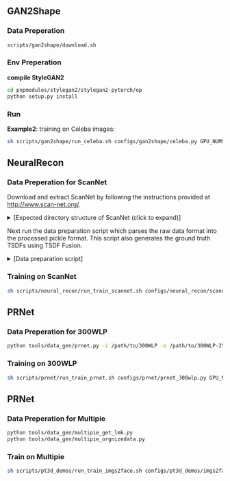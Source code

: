 ## GAN2Shape

### Data Preperation
```sh
scripts/gan2shape/download.sh
```

### Env Preperation
**compile StyleGAN2**
```sh
cd pnpmodules/stylegan2/stylegan2-pytorch/op
python setup.py install
```

### Run 
**Example2**: training on Celeba images:
```sh
sh scripts/gan2shape/run_celeba.sh configs/gan2shape/celeba.py GPU_NUMS
```

## NeuralRecon

### Data Preperation for ScanNet
Download and extract ScanNet by following the instructions provided at http://www.scan-net.org/.
<details>
  <summary>[Expected directory structure of ScanNet (click to expand)]</summary>
    
  You can obtain the train/val/test split information from [here](https://github.com/ScanNet/ScanNet/tree/master/Tasks/Benchmark).
  ```
  DATAROOT
  └───scannet
  │   └───scans
  │   |   └───scene0000_00
  │   |       └───color
  │   |       │   │   0.jpg
  │   |       │   │   1.jpg
  │   |       │   │   ...
  │   |       │   ...
  │   └───scans_test
  │   |   └───scene0707_00
  │   |       └───color
  │   |       │   │   0.jpg
  │   |       │   │   1.jpg
  │   |       │   │   ...
  │   |       │   ...
  |   └───scannetv2_test.txt
  |   └───scannetv2_train.txt
  |   └───scannetv2_val.txt
  ```
</details>

  Next run the data preparation script which parses the raw data format into the processed pickle format.
  This script also generates the ground truth TSDFs using TSDF Fusion.  
<details>
    <summary>[Data preparation script]</summary>

**Change data_path accordingly.**

```sh
sh scripts/neural_recon/gen_tsdf.sh
```
</details>

### Training on ScanNet

```sh
sh scripts/neural_recon/run_train_scannet.sh configs/neural_recon/scannet.py GPU_NUMS
```


## PRNet

### Data Preperation for 300WLP

```sh
python tools/data_gen/prnet.py -i /path/to/300WLP -o /path/to/300WLP-256
```

### Training on 300WLP

```sh
sh scripts/prnet/run_train_prnet.sh configs/prnet/prnet_300wlp.py GPU_NUMS
```

## PRNet

### Data Preperation for Multipie

```sh
python tools/data_gen/multipie_get_lmk.py
python tools/data_gen/multipie_orgnizedata.py
```


### Train on Multipie

```sh
sh scripts/pt3d_demos/run_train_imgs2face.sh configs/pt3d_demos/imgs2face_multipie.py GPU_NUMS
```